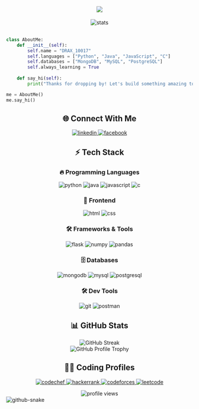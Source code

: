 <h1 align="center">
    <img src="https://readme-typing-svg.herokuapp.com?font=Righteous&size=35&center=true&vCenter=true&width=500&height=70&duration=4000&lines=YO!!!+👋;It's+DRAX_10017!+🚀;Welcome+to+my+Profile!+✨" />
  </h1>
  
  <div align="center">
    <img src="https://github-stats-alpha.vercel.app/api?username=ranger-drax&cc=22272e&tc=37BCF6&ic=fff&bc=0000" alt="stats" />
  </div>
  
  <br>
  
  ```python
  class AboutMe:
      def __init__(self):
          self.name = "DRAX_10017"
          self.languages = ["Python", "Java", "JavaScript", "C"]
          self.databases = ["MongoDB", "MySQL", "PostgreSQL"]
          self.always_learning = True
      
      def say_hi(self):
          print("Thanks for dropping by! Let's build something amazing together! 🚀")
  
  me = AboutMe()
  me.say_hi()
  ```
  
  <h2 align="center">🌐 Connect With Me</h2>
  <p align="center">
    <a href="https://www.linkedin.com/in/arafat10017/" target="blank">
      <img src="https://img.shields.io/badge/LinkedIn-0077B5?style=for-the-badge&logo=linkedin&logoColor=white" alt="linkedin" />
    </a>
    <a href="https://www.facebook.com/Arafat10017/" target="blank">
      <img src="https://img.shields.io/badge/Facebook-1877F2?style=for-the-badge&logo=facebook&logoColor=white" alt="facebook" />
    </a>
  </p>
  
  <h2 align="center">⚡ Tech Stack</h2>
  
  <div align="center">
    <h3>🔥 Programming Languages</h3>
    <p>
      <img src="https://img.shields.io/badge/Python-3776AB?style=for-the-badge&logo=python&logoColor=white" alt="python" />
      <img src="https://img.shields.io/badge/Java-ED8B00?style=for-the-badge&logo=openjdk&logoColor=white" alt="java" />
      <img src="https://img.shields.io/badge/JavaScript-F7DF1E?style=for-the-badge&logo=javascript&logoColor=black" alt="javascript" />
      <img src="https://img.shields.io/badge/C-00599C?style=for-the-badge&logo=c&logoColor=white" alt="c" />
    </p>
    <h3>🎨 Frontend</h3>
    <p>
      <img src="https://img.shields.io/badge/HTML5-E34F26?style=for-the-badge&logo=html5&logoColor=white" alt="html" />
      <img src="https://img.shields.io/badge/CSS3-1572B6?style=for-the-badge&logo=css3&logoColor=white" alt="css" />
    </p>
    <h3>🛠 Frameworks & Tools</h3>
    <p>
      <img src="https://img.shields.io/badge/Flask-000000?style=for-the-badge&logo=flask&logoColor=white" alt="flask" />
      <img src="https://img.shields.io/badge/Numpy-013243?style=for-the-badge&logo=numpy&logoColor=white" alt="numpy" />
      <img src="https://img.shields.io/badge/Pandas-150458?style=for-the-badge&logo=pandas&logoColor=white" alt="pandas" />
    </p>
    <h3>🗄️ Databases</h3>
    <p>
      <img src="https://img.shields.io/badge/MongoDB-4EA94B?style=for-the-badge&logo=mongodb&logoColor=white" alt="mongodb" />
      <img src="https://img.shields.io/badge/MySQL-005C84?style=for-the-badge&logo=mysql&logoColor=white" alt="mysql" />
      <img src="https://img.shields.io/badge/PostgreSQL-316192?style=for-the-badge&logo=postgresql&logoColor=white" alt="postgresql" />
    </p>
    <h3>🛠️ Dev Tools</h3>
    <p>
      <img src="https://img.shields.io/badge/GIT-E44C30?style=for-the-badge&logo=git&logoColor=white" alt="git" />
      <img src="https://img.shields.io/badge/Postman-FF6C37?style=for-the-badge&logo=postman&logoColor=white" alt="postman" />
    </p>
  </div>
  
  <h2 align="center">📊 GitHub Stats</h2>
  
  <div align="center">
    <img src="https://github-readme-streak-stats.herokuapp.com?user=ranger-drax&theme=tokyonight&hide_border=true&border_radius=10" alt="GitHub Streak" />
  </div>
  
  <div align="center">
    <img src="https://github-profile-trophy.vercel.app/?username=ranger-drax&theme=tokyonight&no-frame=true&row=1&&margin-w=30&no-bg=true" alt="GitHub Profile Trophy" />
  </div>
  
  <h2 align="center">👨‍💻 Coding Profiles</h2>
  <p align="center">
    <a href="https://www.codechef.com/users/DRAX_10017">
      <img src="https://img.shields.io/badge/CodeChef-5B4638?style=for-the-badge&logo=codechef&logoColor=white" alt="codechef" />
    </a>
    <a href="https://www.hackerrank.com/profile/DRAX_10017">
      <img src="https://img.shields.io/badge/HackerRank-2EC866?style=for-the-badge&logo=hackerrank&logoColor=white" alt="hackerrank" />
    </a>
    <a href="https://codeforces.com/profile/drax_10017">
      <img src="https://img.shields.io/badge/Codeforces-1F8ACB?style=for-the-badge&logo=codeforces&logoColor=white" alt="codeforces" />
    </a>
    <a href="https://www.leetcode.com/DRAX_10017">
      <img src="https://img.shields.io/badge/LeetCode-FFA116?style=for-the-badge&logo=leetcode&logoColor=white" alt="leetcode" />
    </a>
  </p>
  
  <div align="center">
    <img src="https://komarev.com/ghpvc/?username=ranger-drax&label=Profile%20Views&color=0e75b6&style=flat" alt="profile views" />
  </div>
  
  <!-- Snake Game Animation -->
  <picture>
    <source media="(prefers-color-scheme: dark)" srcset="https://raw.githubusercontent.com/ranger-drax/ranger-drax/output/github-contribution-grid-snake-dark.svg" />
    <source media="(prefers-color-scheme: light)" srcset="https://raw.githubusercontent.com/ranger-drax/ranger-drax/output/github-contribution-grid-snake.svg" />
    <img alt="github-snake" src="https://raw.githubusercontent.com/ranger-drax/ranger-drax/output/github-contribution-grid-snake.svg" />
  </picture>
